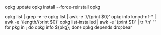 opkg update
opkg install --force-reinstall opkg

opkg list | grep -e <pattern1> -e <pattern2>
opkg list | awk -e '/<pattern>/{print $0}'
opkg info kmod-nf-\* | awk -e '/length/{print $0}'
opkg list-installed | awk -e '{print $1}' | tr '\n' ' '
for pkg in <package1> <package2> <package3>; do opkg info ${pkg}; done
opkg depends dropbear

